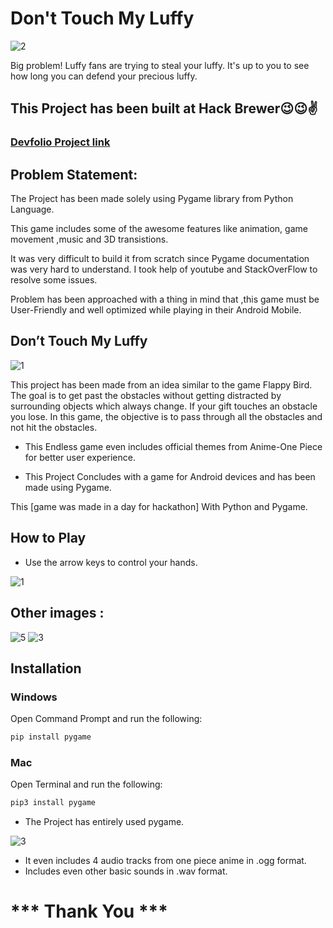 # Don't Touch My Luffy

![2](https://user-images.githubusercontent.com/118302022/218297118-1a4338cb-7e65-485d-b151-faf56e15f732.jpg)


Big problem! Luffy fans are trying to steal your luffy. It's up to you to see how long
you can defend your precious luffy.

## This Project has been built at Hack Brewer😉😉✌
### [Devfolio Project link](https://devfolio.co/projects/dont-touch-my-luffy-af84)


## Problem Statement:

The Project has been made solely using Pygame library from Python Language.

This game includes some of the awesome features like animation, game movement ,music and 3D transistions.

It was very difficult to build it from scratch since Pygame documentation was very hard to understand. I took help of youtube and StackOverFlow to resolve some issues.

Problem has been approached with a thing in mind that ,this game must be User-Friendly and well optimized while playing in their Android Mobile.


## Don’t Touch My Luffy
![1](https://user-images.githubusercontent.com/118302022/218297094-18418945-c607-46dc-b242-0bdc92c0b222.jpg)


This project has been made from an idea similar to the game Flappy Bird.
The goal is to get past the obstacles without getting distracted by surrounding objects which always change. If your gift touches an obstacle you lose. In this game, the objective is to pass through all the obstacles and not hit the obstacles.

* This Endless game even includes official themes from Anime-One Piece for better user experience.

* This Project Concludes with a game for Android devices and has been made using Pygame.


This [game was made in a day for hackathon] With Python and Pygame.


## How to Play

* Use the arrow keys to control your hands.

![1](https://user-images.githubusercontent.com/118302022/218297094-18418945-c607-46dc-b242-0bdc92c0b222.jpg)

## Other images :
![5](https://user-images.githubusercontent.com/118302022/218297188-510cb6d3-58d0-465d-8686-365ac4b540be.jpg)
![3](https://user-images.githubusercontent.com/118302022/218297195-c1cb8fad-95f0-4574-813f-a352e0cb8577.jpg)



## Installation

### Windows

Open Command Prompt and run the following:

```sh
pip install pygame
```

### Mac

Open Terminal and run the following:

```sh
pip3 install pygame
```

* The Project has entirely used pygame.

![3](https://user-images.githubusercontent.com/118302022/217979420-0462dd47-9152-4e81-a089-896974f8beba.jpeg)



* It even includes 4 audio tracks from one piece anime in .ogg format.
* Includes even other basic sounds in .wav format.


# *** Thank You ***
